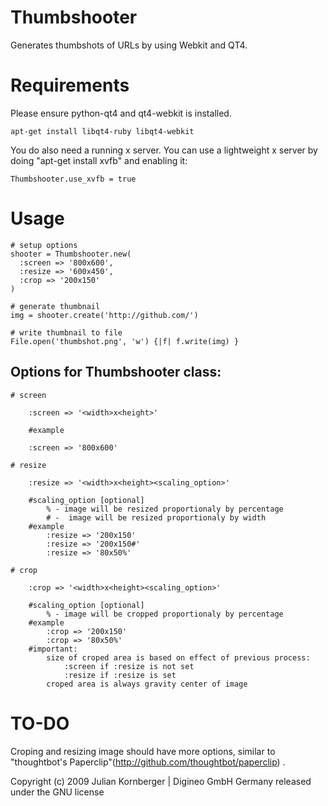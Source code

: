 Thumbshooter
============

Generates thumbshots of URLs by using Webkit and QT4.


Requirements
============

Please ensure python-qt4 and qt4-webkit is installed.

    apt-get install libqt4-ruby libqt4-webkit

You do also need a running x server. You can use a lightweight
x server by doing "apt-get install xvfb" and enabling it:

    Thumbshooter.use_xvfb = true

Usage
=======

    # setup options
    shooter = Thumbshooter.new(
      :screen => '800x600',
      :resize => '600x450',
      :crop => '200x150'
    )
    
    # generate thumbnail
    img = shooter.create('http://github.com/')
    
    # write thumbnail to file
    File.open('thumbshot.png', 'w') {|f| f.write(img) }

Options for Thumbshooter class:
--------------------------------------------

    # screen
        
        :screen => '<width>x<height>'
        
        #example
        
        :screen => '800x600'
    
    # resize
        
        :resize => '<width>x<height><scaling_option>'
        
        #scaling_option [optional]
            % - image will be resized proportionaly by percentage 
            # -  image will be resized proportionaly by width
        #example
            :resize => '200x150'
            :resize => '200x150#'
            :resize => '80x50%'
    
    # crop
        
        :crop => '<width>x<height><scaling_option>'
        
        #scaling_option [optional]
            % - image will be cropped proportionaly by percentage
        #example
            :crop => '200x150'
            :crop => '80x50%'
        #important:
            size of croped area is based on effect of previous process: 
                :screen if :resize is not set
                :resize if :resize is set
            croped area is always gravity center of image

TO-DO
=======

Croping and resizing image should have more options, similar to "thoughtbot's Paperclip"(http://github.com/thoughtbot/paperclip) .

Copyright (c) 2009 Julian Kornberger | Digineo GmbH Germany
released under the GNU license
